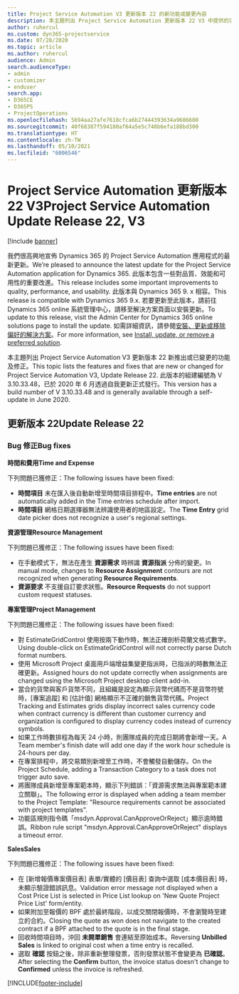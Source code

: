 ```yaml
---
title: Project Service Automation V3 更新版本 22 的新功能或變更內容
description: 本主題列出 Project Service Automation 更新版本 22 V3 中提供的功能和修正。
author: ruhercul
ms.custom: dyn365-projectservice
ms.date: 07/28/2020
ms.topic: article
ms.author: ruhercul
audience: Admin
search.audienceType:
- admin
- customizer
- enduser
search.app:
- D365CE
- D365PS
- ProjectOperations
ms.openlocfilehash: 5694aa27afe7618cfca6b27444393634a9686600
ms.sourcegitcommit: 40f68387f594180af64a5e5c748b6efa188bd300
ms.translationtype: HT
ms.contentlocale: zh-TW
ms.lasthandoff: 05/10/2021
ms.locfileid: "6006546"
---
```

# <a name="project-service-automation-update-release-22-v3"></a><span data-ttu-id="86d66-103">Project Service Automation 更新版本 22 V3</span><span class="sxs-lookup"><span data-stu-id="86d66-103">Project Service Automation Update Release 22, V3</span></span>

[!include [banner](../includes/psa-now-project-operations.md)]

<span data-ttu-id="86d66-104">我們很高興地宣佈 Dynamics 365 的 Project Service Automation 應用程式的最新更新。</span><span class="sxs-lookup"><span data-stu-id="86d66-104">We’re pleased to announce the latest update for the Project Service Automation application for Dynamics 365.</span></span> <span data-ttu-id="86d66-105">此版本包含一些對品質、效能和可用性的重要改進。</span><span class="sxs-lookup"><span data-stu-id="86d66-105">This release includes some important improvements to quality, performance, and usability.</span></span> <span data-ttu-id="86d66-106">此版本與 Dynamics 365 9. x 相容。</span><span class="sxs-lookup"><span data-stu-id="86d66-106">This release is compatible with Dynamics 365 9.x.</span></span> <span data-ttu-id="86d66-107">若要更新至此版本，請前往 Dynamics 365 online 系統管理中心，請移至解決方案頁面以安裝更新。</span><span class="sxs-lookup"><span data-stu-id="86d66-107">To update to this release, visit the Admin Center for Dynamics 365 online solutions page to install the update.</span></span> <span data-ttu-id="86d66-108">如需詳細資訊，請參閱[安裝、更新或移除偏好的解決方案](/power-platform/admin/install-remove-preferred-solution)。</span><span class="sxs-lookup"><span data-stu-id="86d66-108">For more information, see [Install, update, or remove a preferred solution](/power-platform/admin/install-remove-preferred-solution).</span></span>

<span data-ttu-id="86d66-109">本主題列出 Project Service Automation V3 更新版本 22 新推出或已變更的功能及修正。</span><span class="sxs-lookup"><span data-stu-id="86d66-109">This topic lists the features and fixes that are new or changed for Project Service Automation V3, Update Release 22.</span></span> <span data-ttu-id="86d66-110">此版本的組建編號為 V 3.10.33.48，已於 2020 年 6 月透過自我更新正式發行。</span><span class="sxs-lookup"><span data-stu-id="86d66-110">This version has a build number of V 3.10.33.48 and is generally available through a self-update in June 2020.</span></span>

## <a name="update-release-22"></a><span data-ttu-id="86d66-111">更新版本 22</span><span class="sxs-lookup"><span data-stu-id="86d66-111">Update Release 22</span></span>

### <a name="bug-fixes"></a><span data-ttu-id="86d66-112">Bug 修正</span><span class="sxs-lookup"><span data-stu-id="86d66-112">Bug fixes</span></span>



<span data-ttu-id="86d66-113">**時間和費用**</span><span class="sxs-lookup"><span data-stu-id="86d66-113">**Time and Expense**</span></span>

<span data-ttu-id="86d66-114">下列問題已獲修正：</span><span class="sxs-lookup"><span data-stu-id="86d66-114">The following issues have been fixed:</span></span>

- <span data-ttu-id="86d66-115">**時間項目** 未在匯入後自動新增至時間項目排程中。</span><span class="sxs-lookup"><span data-stu-id="86d66-115">**Time entries** are not automatically added in the Time entries schedule after import.</span></span>
- <span data-ttu-id="86d66-116">**時間項目** 網格日期選擇器無法辨識使用者的地區設定。</span><span class="sxs-lookup"><span data-stu-id="86d66-116">The **Time Entry** grid date picker does not recognize a user's regional settings.</span></span>

<span data-ttu-id="86d66-117">**資源管理**</span><span class="sxs-lookup"><span data-stu-id="86d66-117">**Resource Management**</span></span>

<span data-ttu-id="86d66-118">下列問題已獲修正：</span><span class="sxs-lookup"><span data-stu-id="86d66-118">The following issues have been fixed:</span></span>

- <span data-ttu-id="86d66-119">在手動模式下，無法在產生 **資源需求** 時辨識 **資源指派** 分佈的變更。</span><span class="sxs-lookup"><span data-stu-id="86d66-119">In manual mode, changes to **Resource Assignment** contours are not recognized when generating **Resource Requirements**.</span></span>
- <span data-ttu-id="86d66-120">**資源要求** 不支援自訂要求狀態。</span><span class="sxs-lookup"><span data-stu-id="86d66-120">**Resource Requests** do not support custom request statuses.</span></span>

<span data-ttu-id="86d66-121">**專案管理**</span><span class="sxs-lookup"><span data-stu-id="86d66-121">**Project Management**</span></span>

<span data-ttu-id="86d66-122">下列問題已獲修正：</span><span class="sxs-lookup"><span data-stu-id="86d66-122">The following issues have been fixed:</span></span>

- <span data-ttu-id="86d66-123">對 EstimateGridControl 使用按兩下動作時，無法正確剖析荷蘭文格式數字。</span><span class="sxs-lookup"><span data-stu-id="86d66-123">Using double-click on EstimateGridControl will not correctly parse Dutch format numbers.</span></span>
- <span data-ttu-id="86d66-124">使用 Microsoft Project 桌面用戶端增益集變更指派時，已指派的時數無法正確更新。</span><span class="sxs-lookup"><span data-stu-id="86d66-124">Assigned hours do not update correctly when assignments are changed using the Microsoft Project desktop client add-in.</span></span>
- <span data-ttu-id="86d66-125">當合約貨幣與客戶貨幣不同，且組織是設定為顯示貨幣代碼而不是貨幣符號時，[專案追蹤] 和 [估計值] 網格顯示不正確的銷售貨幣代碼。</span><span class="sxs-lookup"><span data-stu-id="86d66-125">Project Tracking and Estimates grids display incorrect sales currency code when contract currency is different than customer currency and organization is configured to display currency codes instead of currency symbols.</span></span>
- <span data-ttu-id="86d66-126">如果工作時數排程為每天 24 小時，則團隊成員的完成日期將會新增一天。</span><span class="sxs-lookup"><span data-stu-id="86d66-126">A Team member's finish date will add one day if the work hour schedule is 24-hours per day.</span></span>
- <span data-ttu-id="86d66-127">在專案排程中，將交易類別新增至工作時，不會觸發自動儲存。</span><span class="sxs-lookup"><span data-stu-id="86d66-127">On the Project Schedule, adding a Transaction Category to a task does not trigger auto save.</span></span>
- <span data-ttu-id="86d66-128">將團隊成員新增至專案範本時，顯示下列錯誤：「資源需求無法與專案範本建立關聯」。</span><span class="sxs-lookup"><span data-stu-id="86d66-128">The following error is displayed when adding a team member to the Project Template: "Resource requirements cannot be associated with project templates".</span></span> 
- <span data-ttu-id="86d66-129">功能區規則指令碼「msdyn.Approval.CanApproveOrReject」顯示逾時錯誤。</span><span class="sxs-lookup"><span data-stu-id="86d66-129">Ribbon rule script "msdyn.Approval.CanApproveOrReject" displays a timeout error.</span></span>

<span data-ttu-id="86d66-130">**Sales**</span><span class="sxs-lookup"><span data-stu-id="86d66-130">**Sales**</span></span>

<span data-ttu-id="86d66-131">下列問題已獲修正：</span><span class="sxs-lookup"><span data-stu-id="86d66-131">The following issues have been fixed:</span></span>

- <span data-ttu-id="86d66-132">在 [新增報價專案價目表] 表單/實體的 [價目表] 查詢中選取 [成本價目表] 時，未顯示驗證錯誤訊息。</span><span class="sxs-lookup"><span data-stu-id="86d66-132">Validation error message not displayed when a Cost Price List is selected in Price List lookup on 'New Quote Project Price List' form/entity.</span></span>
- <span data-ttu-id="86d66-133">如果附加至報價的 BPF 處於最終階段，以成交關閉報價時，不會瀏覽時至建立的合約。</span><span class="sxs-lookup"><span data-stu-id="86d66-133">Closing the quote as won does not navigate to the created contract if a BPF attached to the quote is in the final stage.</span></span>
- <span data-ttu-id="86d66-134">回收時間項目時，沖回 **未開單銷售** 會連結至原始成本。</span><span class="sxs-lookup"><span data-stu-id="86d66-134">Reversing **Unbilled Sales** is linked to original cost when a time entry is recalled.</span></span>
- <span data-ttu-id="86d66-135">選取 **確認** 按鈕之後，除非重新整理發票，否則發票狀態不會變更為 **已確認**。</span><span class="sxs-lookup"><span data-stu-id="86d66-135">After selecting the **Confirm** button, the invoice status doesn't change to **Confirmed** unless the invoice is refreshed.</span></span>


[!INCLUDE[footer-include](../includes/footer-banner.md)]